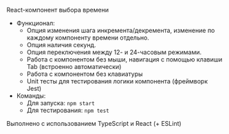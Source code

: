 React-компонент выбора времени
* Функционал:
    * Опция изменения шага инкремента/декремента, изменение по каждому компоненту времени отдельно.
    * Опция наличия секунд.
    * Опция переключения между 12- и 24-часовым режимами.
    * Работа с компонентом без мыши, навигация с помощью клавиши Tab (встроенно автоматически)
    * Работа с компонентом без клавиатуры 
    * Unit тесты для тестирования логики компонента (фреймворк Jest)
* Команды:
    * Для запуска: `npm start`
    * Для тестирования: `npm test`
    
Выполнено с использованием TypeScript и React (+ ESLint)

